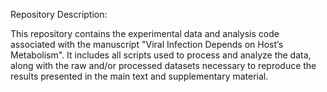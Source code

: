 Repository Description:

This repository contains the experimental data and analysis code associated with the manuscript "Viral Infection Depends on Host’s Metabolism". It includes all scripts used to process and analyze the data, along with the raw and/or processed datasets necessary to reproduce the results presented in the main text and supplementary material.
